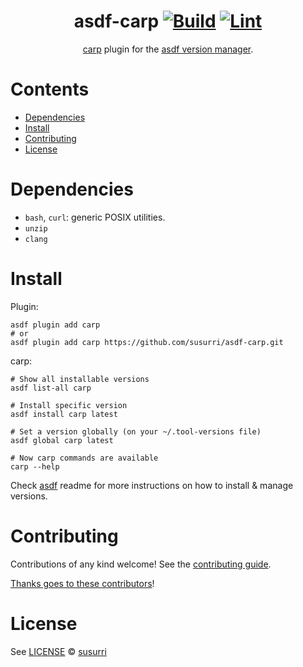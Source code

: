 <div align="center">

# asdf-carp [![Build](https://github.com/susurri/asdf-carp/actions/workflows/build.yml/badge.svg)](https://github.com/susurri/asdf-carp/actions/workflows/build.yml) [![Lint](https://github.com/susurri/asdf-carp/actions/workflows/lint.yml/badge.svg)](https://github.com/susurri/asdf-carp/actions/workflows/lint.yml)


[carp](https://carp-lang.github.io/carp-docs/) plugin for the [asdf version manager](https://asdf-vm.com).

</div>

# Contents

- [Dependencies](#dependencies)
- [Install](#install)
- [Contributing](#contributing)
- [License](#license)

# Dependencies

- `bash`, `curl`: generic POSIX utilities.
- `unzip`
- `clang`

# Install

Plugin:

```shell
asdf plugin add carp
# or
asdf plugin add carp https://github.com/susurri/asdf-carp.git
```

carp:

```shell
# Show all installable versions
asdf list-all carp

# Install specific version
asdf install carp latest

# Set a version globally (on your ~/.tool-versions file)
asdf global carp latest

# Now carp commands are available
carp --help
```

Check [asdf](https://github.com/asdf-vm/asdf) readme for more instructions on how to
install & manage versions.

# Contributing

Contributions of any kind welcome! See the [contributing guide](contributing.md).

[Thanks goes to these contributors](https://github.com/susurri/asdf-carp/graphs/contributors)!

# License

See [LICENSE](LICENSE) © [susurri](https://github.com/susurri/)
